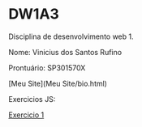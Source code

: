 # DW1A3

Disciplina de desenvolvimento web 1.

Nome: Vinicius dos Santos Rufino

Prontuário: SP301570X

[Meu Site](Meu Site/bio.html)
  
Exercicios JS:  
  
  
[Exercicio 1](AtividadesJS/Ex1/saudacoes.html)
